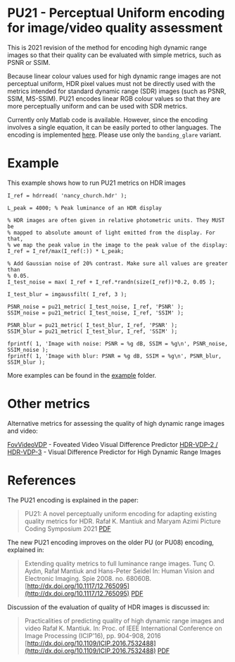 # PU21 - Perceptual Uniform encoding for image/video quality assessment 

This is 2021 revision of the method for encoding high dynamic range images so that their quality can be evaluated with simple metrics, such as PSNR or SSIM. 

Because linear colour values used for high dynamic range images are not perceptual uniform, HDR pixel values must not be directly used with the metrics intended for standard dynamic range (SDR) images (such as PSNR, SSIM, MS-SSIM). PU21 encodes linear RGB colour values so that they are more perceptually uniform and can be used with SDR metrics. 

Currently only Matlab code is available. However, since the encoding involves a single equation, it can be easily ported to other languages. The encoding is implemented [here](https://github.com/gfxdisp/pu21/blob/main/matlab/pu21_encoder.m). Please use only the `banding_glare` variant. 

# Example

This example shows how to run PU21 metrics on HDR images

```
I_ref = hdrread( 'nancy_church.hdr' );

L_peak = 4000; % Peak luminance of an HDR display

% HDR images are often given in relative photometric units. They MUST be
% mapped to absolute amount of light emitted from the display. For that, 
% we map the peak value in the image to the peak value of the display:
I_ref = I_ref/max(I_ref(:)) * L_peak;

% Add Gaussian noise of 20% contrast. Make sure all values are greater than
% 0.05.
I_test_noise = max( I_ref + I_ref.*randn(size(I_ref))*0.2, 0.05 );

I_test_blur = imgaussfilt( I_ref, 3 );

PSNR_noise = pu21_metric( I_test_noise, I_ref, 'PSNR' );
SSIM_noise = pu21_metric( I_test_noise, I_ref, 'SSIM' );

PSNR_blur = pu21_metric( I_test_blur, I_ref, 'PSNR' );
SSIM_blur = pu21_metric( I_test_blur, I_ref, 'SSIM' );

fprintf( 1, 'Image with noise: PSNR = %g dB, SSIM = %g\n', PSNR_noise, SSIM_noise );
fprintf( 1, 'Image with blur: PSNR = %g dB, SSIM = %g\n', PSNR_blur, SSIM_blur );

```

More examples can be found in the [example](https://github.com/gfxdisp/pu21/tree/main/matlab/examples) folder. 

# Other metrics

Alternative metrics for assessing the quality of high dynamic range images and video:

[FovVideoVDP](https://github.com/gfxdisp/FovVideoVDP) - Foveated Video Visual Difference Predictor
[HDR-VDP-2 / HDR-VDP-3](http://hdrvdp.sourceforge.net/) - Visual Difference Predictor for High Dynamic Range Images

# References

The PU21 encoding is explained in the paper:

> PU21: A novel perceptually uniform encoding for adapting existing quality metrics for HDR.
> Rafał K. Mantiuk and Maryam Azimi
> Picture Coding Symposium 2021
> [PDF](https://www.cl.cam.ac.uk/~rkm38/pdfs/mantiuk2021_PU21.pdf)

The new PU21 encoding improves on the older PU (or PU08) encoding, explained in: 

> Extending quality metrics to full luminance range images. 
> Tunç O. Aydın, Rafał Mantiuk and Hans-Peter Seidel
> In: Human Vision and Electronic Imaging. Spie 2008. no. 68060B. 
> [http://dx.doi.org/10.1117/12.765095](http://dx.doi.org/10.1117/12.765095) [PDF](https://www.cl.cam.ac.uk/~rkm38/pdfs/aydin08eqmflri.pdf)

Discussion of the evaluation of quality of HDR images is discussed in:

> Practicalities of predicting quality of high dynamic range images and video
> Rafał K. Mantiuk.
> In: Proc. of IEEE International Conference on Image Processing (ICIP'16), pp. 904-908, 2016
> [http://dx.doi.org/10.1109/ICIP.2016.7532488](http://dx.doi.org/10.1109/ICIP.2016.7532488) [PDF](https://www.cl.cam.ac.uk/~rkm38/pdfs/mantiuk2016prac_hdr_metrics.pdf)
